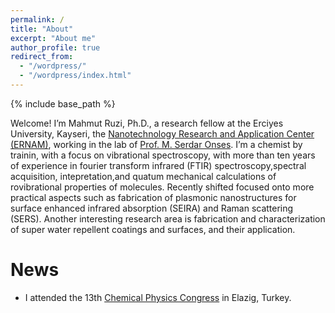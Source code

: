```yaml
---
permalink: /
title: "About"
excerpt: "About me"
author_profile: true
redirect_from: 
  - "/wordpress/"
  - "/wordpress/index.html"
---
```


{% include base_path %}

Welcome! I’m Mahmut Ruzi, Ph.D., a research fellow at the Erciyes University, Kayseri, the [Nanotechnology Research and Application Center (ERNAM)](https://ernam.erciyes.edu.tr), working in the lab of [Prof. M. Serdar Onses](http://www.onseslab.com). I’m a chemist by trainin, with a focus on vibrational spectroscopy, with more than ten years of experience in fourier transform infrared (FTIR) spectroscopy,spectral acquisition, intepretation,and quatum mechanical calculations of rovibrational properties of molecules. Recently shifted focused onto more practical aspects such as fabrication of plasmonic nanostructures for surface enhanced infrared absorption (SEIRA) and Raman scattering (SERS). Another interesting research area is fabrication and characterization of super water repellent coatings and surfaces, and their application. 

# News
-  I attended the 13th [Chemical Physics Congress](https://lnkd.in/deWeuSTg) in Elazig, Turkey. 

